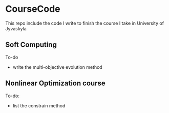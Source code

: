 CourseCode
==========

This repo include the code I write to finish the course I take in University of Jyvaskyla


## Soft Computing
To-do
- write the multi-objective evolution method

## Nonlinear Optimization course
To-do:
- list the constrain method
